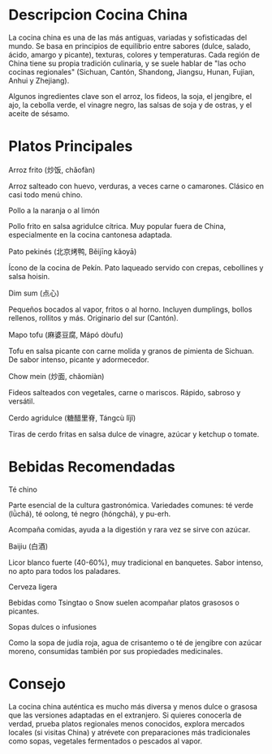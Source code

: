 # Descripcion Cocina China
La cocina china es una de las más antiguas, variadas y sofisticadas del mundo. Se basa en principios de equilibrio entre sabores (dulce, salado, ácido, amargo y picante), texturas, colores y temperaturas. Cada región de China tiene su propia tradición culinaria, y se suele hablar de "las ocho cocinas regionales" (Sichuan, Cantón, Shandong, Jiangsu, Hunan, Fujian, Anhui y Zhejiang).

Algunos ingredientes clave son el arroz, los fideos, la soja, el jengibre, el ajo, la cebolla verde, el vinagre negro, las salsas de soja y de ostras, y el aceite de sésamo.
# Platos Principales 
Arroz frito (炒饭, chǎofàn)

Arroz salteado con huevo, verduras, a veces carne o camarones. Clásico en casi todo menú chino.

Pollo a la naranja o al limón

Pollo frito en salsa agridulce cítrica. Muy popular fuera de China, especialmente en la cocina cantonesa adaptada.

Pato pekinés (北京烤鸭, Běijīng kǎoyā)

Ícono de la cocina de Pekín. Pato laqueado servido con crepas, cebollines y salsa hoisin.

Dim sum (点心)

Pequeños bocados al vapor, fritos o al horno. Incluyen dumplings, bollos rellenos, rollitos y más. Originario del sur (Cantón).

Mapo tofu (麻婆豆腐, Mápó dòufu)

Tofu en salsa picante con carne molida y granos de pimienta de Sichuan. De sabor intenso, picante y adormecedor.

Chow mein (炒面, chǎomiàn)

Fideos salteados con vegetales, carne o mariscos. Rápido, sabroso y versátil.

Cerdo agridulce (糖醋里脊, Tángcù lǐjǐ)

Tiras de cerdo fritas en salsa dulce de vinagre, azúcar y ketchup o tomate.
# Bebidas Recomendadas 
Té chino

Parte esencial de la cultura gastronómica. Variedades comunes: té verde (lǜchá), té oolong, té negro (hóngchá), y pu-erh.

Acompaña comidas, ayuda a la digestión y rara vez se sirve con azúcar.

Baijiu (白酒)

Licor blanco fuerte (40-60%), muy tradicional en banquetes. Sabor intenso, no apto para todos los paladares.

Cerveza ligera

Bebidas como Tsingtao o Snow suelen acompañar platos grasosos o picantes.

Sopas dulces o infusiones

Como la sopa de judía roja, agua de crisantemo o té de jengibre con azúcar moreno, consumidas también por sus propiedades medicinales.
# Consejo
La cocina china auténtica es mucho más diversa y menos dulce o grasosa que las versiones adaptadas en el extranjero. Si quieres conocerla de verdad, prueba platos regionales menos conocidos, explora mercados locales (si visitas China) y atrévete con preparaciones más tradicionales como sopas, vegetales fermentados o pescados al vapor.